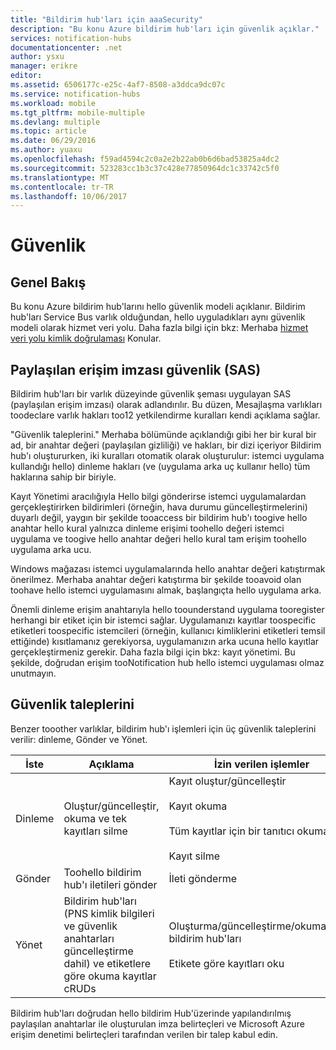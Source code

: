 ```yaml
---
title: "Bildirim hub'ları için aaaSecurity"
description: "Bu konu Azure bildirim hub'ları için güvenlik açıklar."
services: notification-hubs
documentationcenter: .net
author: ysxu
manager: erikre
editor: 
ms.assetid: 6506177c-e25c-4af7-8508-a3ddca9dc07c
ms.service: notification-hubs
ms.workload: mobile
ms.tgt_pltfrm: mobile-multiple
ms.devlang: multiple
ms.topic: article
ms.date: 06/29/2016
ms.author: yuaxu
ms.openlocfilehash: f59ad4594c2c0a2e2b22ab0b6d6bad53825a4dc2
ms.sourcegitcommit: 523283cc1b3c37c428e77850964dc1c33742c5f0
ms.translationtype: MT
ms.contentlocale: tr-TR
ms.lasthandoff: 10/06/2017
---
```

# <a name="security"></a>Güvenlik
## <a name="overview"></a>Genel Bakış
Bu konu Azure bildirim hub'larını hello güvenlik modeli açıklanır. Bildirim hub'ları Service Bus varlık olduğundan, hello uyguladıkları aynı güvenlik modeli olarak hizmet veri yolu. Daha fazla bilgi için bkz: Merhaba [hizmet veri yolu kimlik doğrulaması](https://msdn.microsoft.com/library/azure/dn155925.aspx) Konular.

## <a name="shared-access-signature-security-sas"></a>Paylaşılan erişim imzası güvenlik (SAS)
Bildirim hub'ları bir varlık düzeyinde güvenlik şeması uygulayan SAS (paylaşılan erişim imzası) olarak adlandırılır. Bu düzen, Mesajlaşma varlıkları toodeclare varlık hakları too12 yetkilendirme kuralları kendi açıklama sağlar.

"Güvenlik taleplerini." Merhaba bölümünde açıklandığı gibi her bir kural bir ad, bir anahtar değeri (paylaşılan gizliliği) ve hakları, bir dizi içeriyor Bildirim hub'ı oluştururken, iki kuralları otomatik olarak oluşturulur: istemci uygulama kullandığı hello) dinleme hakları (ve (uygulama arka uç kullanır hello) tüm haklarına sahip bir biriyle.

Kayıt Yönetimi aracılığıyla Hello bilgi gönderirse istemci uygulamalardan gerçekleştirirken bildirimleri (örneğin, hava durumu güncelleştirmelerini) duyarlı değil, yaygın bir şekilde tooaccess bir bildirim hub'ı toogive hello anahtar hello kural yalnızca dinleme erişimi toohello değeri istemci uygulama ve toogive hello anahtar değeri hello kural tam erişim toohello uygulama arka ucu.

Windows mağazası istemci uygulamalarında hello anahtar değeri katıştırmak önerilmez. Merhaba anahtar değeri katıştırma bir şekilde tooavoid olan toohave hello istemci uygulamasını almak, başlangıçta hello uygulama arka.

Önemli dinleme erişim anahtarıyla hello toounderstand uygulama tooregister herhangi bir etiket için bir istemci sağlar. Uygulamanızı kayıtlar toospecific etiketleri toospecific istemcileri (örneğin, kullanıcı kimliklerini etiketleri temsil ettiğinde) kısıtlamanız gerekiyorsa, uygulamanızın arka ucuna hello kayıtlar gerçekleştirmeniz gerekir. Daha fazla bilgi için bkz: kayıt yönetimi. Bu şekilde, doğrudan erişim tooNotification hub hello istemci uygulaması olmaz unutmayın.

## <a name="security-claims"></a>Güvenlik taleplerini
Benzer tooother varlıklar, bildirim hub'ı işlemleri için üç güvenlik taleplerini verilir: dinleme, Gönder ve Yönet.

| İste | Açıklama | İzin verilen işlemler |
| --- | --- | --- |
| Dinleme |Oluştur/güncelleştir, okuma ve tek kayıtları silme |Kayıt oluştur/güncelleştir<br><br>Kayıt okuma<br><br>Tüm kayıtlar için bir tanıtıcı okuma<br><br>Kayıt silme |
| Gönder |Toohello bildirim hub'ı iletileri gönder |İleti gönderme |
| Yönet |Bildirim hub'ları (PNS kimlik bilgileri ve güvenlik anahtarları güncelleştirme dahil) ve etiketlere göre okuma kayıtlar cRUDs |Oluşturma/güncelleştirme/okuma/silme bildirim hub'ları<br><br>Etikete göre kayıtları oku |

Bildirim hub'ları doğrudan hello bildirim Hub'üzerinde yapılandırılmış paylaşılan anahtarlar ile oluşturulan imza belirteçleri ve Microsoft Azure erişim denetimi belirteçleri tarafından verilen bir talep kabul edin.


